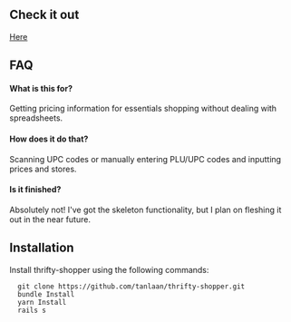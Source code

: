 ## Check it out

[Here](https://thrifty-shopper.herokuapp.com/)

## FAQ

#### What is this for?

Getting pricing information for essentials shopping without dealing with spreadsheets.

#### How does it do that?

Scanning UPC codes or manually entering PLU/UPC codes and inputting prices and stores.

#### Is it finished?

Absolutely not! I've got the skeleton functionality, but I plan on fleshing it out in the near future.


## Installation

Install thrifty-shopper using the following commands:

```
  git clone https://github.com/tanlaan/thrifty-shopper.git
  bundle Install
  yarn Install
  rails s
```
    

